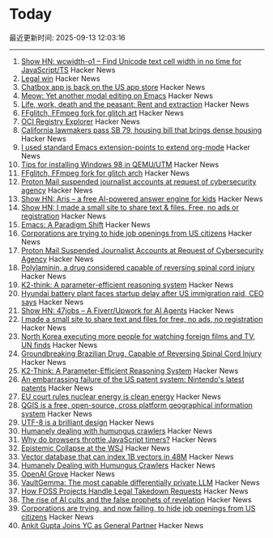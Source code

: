 # Today

最近更新时间: 2025-09-13 12:03:16

--- 
1. [Show HN: wcwidth-o1 – Find Unicode text cell width in no time for JavaScript/TS](https://github.com/dawsonhuang0/Wcwidth-O1) Hacker News
2. [Legal win](https://ma.tt/2025/09/legal-win/) Hacker News
3. [Chatbox app is back on the US app store](https://github.com/chatboxai/chatbox/issues/2644) Hacker News
4. [Meow: Yet another modal editing on Emacs](https://github.com/meow-edit/meow) Hacker News
5. [Life, work, death and the peasant: Rent and extraction](https://acoup.blog/2025/09/12/collections-life-work-death-and-the-peasant-part-ivc-rent-and-extraction/) Hacker News
6. [FFglitch, FFmpeg fork for glitch art](https://ffglitch.org/gallery/) Hacker News
7. [OCI Registry Explorer](https://oci.dag.dev/) Hacker News
8. [California lawmakers pass SB 79, housing bill that brings dense housing](https://www.latimes.com/california/story/2025-09-12/california-lawmakers-pass-sb-79-housing-bill-that-brings-dense-housing-to-transit-hubs) Hacker News
9. [I used standard Emacs extension-points to extend org-mode](https://edoput.it/2025/04/16/emacs-paradigm-shift.html) Hacker News
10. [Tips for installing Windows 98 in QEMU/UTM](https://sporks.space/2025/08/28/tips-for-installing-windows-98-in-qemu-utm/) Hacker News
11. [FFglitch, FFmpeg fork for glitch arch](https://ffglitch.org/gallery/) Hacker News
12. [Proton Mail suspended journalist accounts at request of cybersecurity agency](https://theintercept.com/2025/09/12/proton-mail-journalist-accounts-suspended/) Hacker News
13. [Show HN: Aris – a free AI-powered answer engine for kids](https://www.aris.chat) Hacker News
14. [Show HN: I made a small site to share text & files. Free, no ads or registration](https://www.dum.pt/) Hacker News
15. [Emacs: A Paradigm Shift](https://edoput.it/2025/04/16/emacs-paradigm-shift.html) Hacker News
16. [Corporations are trying to hide job openings from US citizens](https://thehill.com/opinion/finance/5498346-corporate-america-has-been-trying-to-hide-job-openings-now-it-is-failing/) Hacker News
17. [Proton Mail Suspended Journalist Accounts at Request of Cybersecurity Agency](https://theintercept.com/2025/09/12/proton-mail-journalist-accounts-suspended/) Hacker News
18. [Polylaminin, a drug considered capable of reversing spinal cord injury](https://www1.folha.uol.com.br/internacional/en/scienceandhealth/2025/09/groundbreaking-brazilian-drug-considered-capable-of-reversing-spinal-cord-injury-presented-in-sao-paulo.shtml) Hacker News
19. [K2-think: A parameter-efficient reasoning system](https://arxiv.org/abs/2509.07604) Hacker News
20. [Hyundai battery plant faces startup delay after US immigration raid, CEO says](https://www.japantimes.co.jp/business/2025/09/12/companies/hyundai-battery-plant-delay/) Hacker News
21. [Show HN: 47jobs – A Fiverr/Upwork for AI Agents](https://47jobs.xyz) Hacker News
22. [I made a small site to share text and files for free, no ads, no registration](https://www.dum.pt/) Hacker News
23. [North Korea executing more people for watching foreign films and TV, UN finds](https://www.bbc.com/news/articles/ckgqdz17ye3o) Hacker News
24. [Groundbreaking Brazilian Drug, Capable of Reversing Spinal Cord Injury](https://www1.folha.uol.com.br/internacional/en/scienceandhealth/2025/09/groundbreaking-brazilian-drug-considered-capable-of-reversing-spinal-cord-injury-presented-in-sao-paulo.shtml) Hacker News
25. [K2-Think: A Parameter-Efficient Reasoning System](https://arxiv.org/abs/2509.07604) Hacker News
26. [An embarrassing failure of the US patent system: Nintendo's latest patents](https://www.pcgamer.com/gaming-industry/an-embarrassing-failure-of-the-us-patent-system-videogame-ip-lawyer-says-nintendos-latest-patents-on-pokemon-mechanics-should-not-have-happened-full-stop/) Hacker News
27. [EU court rules nuclear energy is clean energy](https://www.weplanet.org/post/eu-court-rules-nuclear-energy-is-clean-energy) Hacker News
28. [QGIS is a free, open-source, cross platform geographical information system](https://github.com/qgis/QGIS) Hacker News
29. [UTF-8 is a brilliant design](https://iamvishnu.com/posts/utf8-is-brilliant-design) Hacker News
30. [Humanely dealing with humungus crawlers](https://flak.tedunangst.com/post/humanely-dealing-with-humungus-crawlers) Hacker News
31. [Why do browsers throttle JavaScript timers?](https://nolanlawson.com/2025/08/31/why-do-browsers-throttle-javascript-timers/) Hacker News
32. [Epistemic Collapse at the WSJ](https://www.math.columbia.edu/~woit/wordpress/?p=15206) Hacker News
33. [Vector database that can index 1B vectors in 48M](https://www.vectroid.com/blog/why-and-how-we-built-Vectroid) Hacker News
34. [Humanely Dealing with Humungus Crawlers](https://flak.tedunangst.com/post/humanely-dealing-with-humungus-crawlers) Hacker News
35. [OpenAI Grove](https://openai.com/index/openai-grove/) Hacker News
36. [VaultGemma: The most capable differentially private LLM](https://research.google/blog/vaultgemma-the-worlds-most-capable-differentially-private-llm/) Hacker News
37. [How FOSS Projects Handle Legal Takedown Requests](https://f-droid.org/2025/09/10/how-foss-projects-handle-legal-takedown-requests.html) Hacker News
38. [The rise of AI cults and the false prophets of revelation](https://wisewolfmedia.substack.com/p/the-rise-of-ai-cults-truth-terminal) Hacker News
39. [Corporations are trying, and now failing, to hide job openings from US citizens](https://thehill.com/opinion/finance/5498346-corporate-america-has-been-trying-to-hide-job-openings-now-it-is-failing/) Hacker News
40. [Ankit Gupta Joins YC as General Partner](https://www.ycombinator.com/blog/welcome-ankit/) Hacker News
